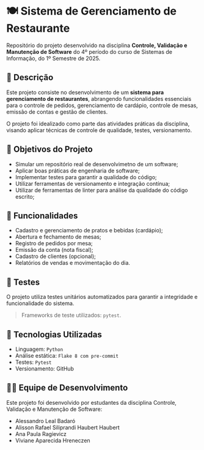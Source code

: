 # 🍽️ Sistema de Gerenciamento de Restaurante

Repositório do projeto desenvolvido na disciplina **Controle, Validação e Manutenção de Software** do 4º período do curso de Sistemas de Informação, do 1º Semestre de 2025.

## 📌 Descrição

Este projeto consiste no desenvolvimento de um **sistema para gerenciamento de restaurantes**, abrangendo funcionalidades essenciais para o controle de pedidos, gerenciamento de cardápio, controle de mesas, emissão de contas e gestão de clientes.

O projeto foi idealizado como parte das atividades práticas da disciplina, visando aplicar técnicas de controle de qualidade, testes, versionamento.

## 🎯 Objetivos do Projeto

- Simular um repositório real de desenvolvimetno de um software;
- Aplicar boas práticas de engenharia de software;
- Implementar testes para garantir a qualidade do código;
- Utilizar ferramentas de versionamento e integração contínua;
- Utilizar de ferramentas de linter para análise da qualidade do código escrito;

## 🚀 Funcionalidades

- Cadastro e gerenciamento de pratos e bebidas (cardápio);
- Abertura e fechamento de mesas;
- Registro de pedidos por mesa;
- Emissão da conta (nota fiscal);
- Cadastro de clientes (opcional);
- Relatórios de vendas e movimentação do dia.

## 🧪 Testes

O projeto utiliza testes unitários automatizados para garantir a integridade e funcionalidade do sistema. 

> Frameworks de teste utilizados: `pytest`.

## 🔧 Tecnologias Utilizadas

- Linguagem: `Python`
- Análise estática: `Flake 8 com pre-commit`
- Testes: `Pytest`
- Versionamento: GitHub

## 🧑‍💻 Equipe de Desenvolvimento
Este projeto foi desenvolvido por estudantes da disciplina Controle, Validação e Manutenção de Software:
- Alessandro Leal Badaró
- Alisson Rafael Siliprandi Haubert Haubert
- Ana Paula Ragievicz
- Viviane Aparecida Hreneczen
